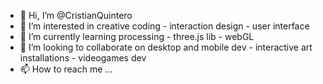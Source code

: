 - 👋 Hi, I’m @CristianQuintero
- 👀 I’m interested in creative coding - interaction design - user interface
- 🌱 I’m currently learning processing - three.js lib - webGL
- 💞️ I’m looking to collaborate on desktop and mobile dev - interactive art installations - videogames dev
- 📫 How to reach me ...

<!---
CristianQuintero/CristianQuintero is a ✨ special ✨ repository because its `README.md` (this file) appears on your GitHub profile.
You can click the Preview link to take a look at your changes.
--->
